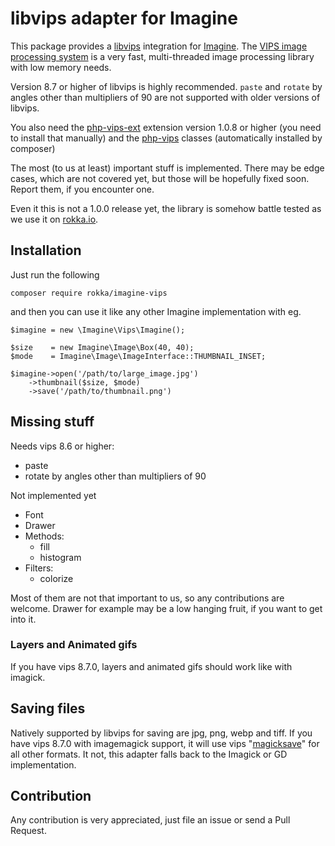 # libvips adapter for Imagine
 
This package provides a [libvips](https://github.com/libvips/libvips) integration for [Imagine](https://imagine.readthedocs.io/en/latest/). The [VIPS image processing system](https://libvips.github.io/libvips/) is a very fast, multi-threaded image processing library with low memory needs.

Version 8.7 or higher of libvips is highly recommended. `paste` and `rotate` by angles other than multipliers of 90 are not supported with older versions of libvips.
 
You also need the [php-vips-ext](https://github.com/libvips/php-vips-ext) extension version 1.0.8 or higher (you need to install that manually) and the [php-vips](https://github.com/libvips/php-vips) classes (automatically installed by composer)

The most (to us at least) important stuff is implemented. There may be edge cases, which are not covered yet, but those will be hopefully fixed soon. Report them, if you encounter one.

Even it this is not a 1.0.0 release yet, the library is somehow battle tested as we use it on [rokka.io](https://rokka.io).

## Installation
 
Just run the following
 
```
composer require rokka/imagine-vips
```
 
 and then you can use it like any other Imagine implementation with eg.
 
```
$imagine = new \Imagine\Vips\Imagine();

$size    = new Imagine\Image\Box(40, 40);
$mode    = Imagine\Image\ImageInterface::THUMBNAIL_INSET;

$imagine->open('/path/to/large_image.jpg')
    ->thumbnail($size, $mode)
    ->save('/path/to/thumbnail.png')
```
 
## Missing stuff

Needs vips 8.6 or higher:

* paste
* rotate by angles other than multipliers of 90

Not implemented yet
 
 * Font
 * Drawer
 * Methods:
   * fill
   * histogram
 * Filters:
   * colorize

Most of them are not that important to us, so any contributions are welcome. Drawer for example may be a low hanging fruit, if you want to get into it.
  
### Layers and Animated gifs

If you have vips 8.7.0, layers and animated gifs should work like with imagick. 

## Saving files

Natively supported by libvips for saving are jpg, png, webp and tiff. If you have vips 8.7.0 with imagemagick support, it will use vips "[magicksave](https://jcupitt.github.io/libvips/API/current/VipsForeignSave.html#vips-magicksave)" for all other formats. It not, this adapter falls back to the Imagick or GD implementation.

## Contribution

Any contribution is very appreciated, just file an issue or send a Pull Request.
 
 
